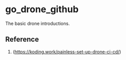 # go_drone_github

The basic drone introductions.

## Reference

1. (<https://koding.work/painless-set-up-drone-ci-cd/>)
